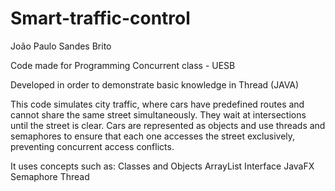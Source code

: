 # Smart-traffic-control

João Paulo Sandes Brito

Code made for Programming Concurrent class - UESB

Developed in order to demonstrate basic knowledge in Thread (JAVA)

This code simulates city traffic, where cars have predefined routes and cannot share the same street simultaneously. They wait at intersections until the street is clear. Cars are represented as objects and use threads and semaphores to ensure that each one accesses the street exclusively, preventing concurrent access conflicts.

It uses concepts such as:
    Classes and Objects
    ArrayList
    Interface
    JavaFX
    Semaphore
    Thread
